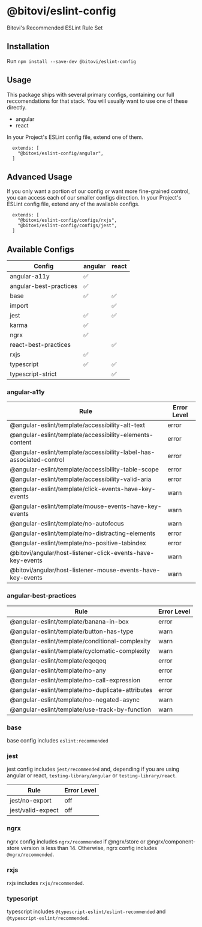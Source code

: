 # @bitovi/eslint-config

Bitovi's Recommended ESLint Rule Set

## Installation

Run `npm install --save-dev @bitovi/eslint-config`

## Usage

This package ships with several primary configs, containing our full reccomendations for that stack. You will usually want to use one of these directly.

* angular
* react

In your Project's ESLint config file, extend one of them.

```
  extends: [
    "@bitovi/eslint-config/angular",
  ]
```

## Advanced Usage

If you only want a portion of our config or want more fine-grained control, you can access each of our smaller configs direction. In your Project's ESLint config file, extend any of the available configs.

```
  extends: [
    "@bitovi/eslint-config/configs/rxjs",
    "@bitovi/eslint-config/configs/jest",
  ]
```

## Available Configs

| Config                 | angular            | react              |
| ---------------------- | ------------------ | ------------------ |
| angular-a11y           | :white_check_mark: |                    |
| angular-best-practices | :white_check_mark: |                    |
| base                   | :white_check_mark: | :white_check_mark: |
| import                 |                    | :white_check_mark: |
| jest                   | :white_check_mark: | :white_check_mark: |
| karma                  | :white_check_mark: |                    |
| ngrx                   | :white_check_mark: |                    |
| react-best-practices   |                    | :white_check_mark: |
| rxjs                   | :white_check_mark: |                    |
| typescript             | :white_check_mark: | :white_check_mark: |
| typescript-strict      |                    | :white_check_mark: |

### angular-a11y

| Rule                                                                | Error Level |
| ------------------------------------------------------------------- | ----------- |
| @angular-eslint/template/accessibility-alt-text                     | error       |
| @angular-eslint/template/accessibility-elements-content             | error       |
| @angular-eslint/template/accessibility-label-has-associated-control | error       |
| @angular-eslint/template/accessibility-table-scope                  | error       |
| @angular-eslint/template/accessibility-valid-aria                   | error       |
| @angular-eslint/template/click-events-have-key-events               | warn        |
| @angular-eslint/template/mouse-events-have-key-events               | warn        |
| @angular-eslint/template/no-autofocus                               | warn        |
| @angular-eslint/template/no-distracting-elements                    | error       |
| @angular-eslint/template/no-positive-tabindex                       | error       |
| @bitovi/angular/host-listener-click-events-have-key-events          | warn        |
| @bitovi/angular/host-listener-mouse-events-have-key-events          | warn        |

### angular-best-practices

| Rule                                             | Error Level |
| ------------------------------------------------ | ----------- |
| @angular-eslint/template/banana-in-box           | error       |
| @angular-eslint/template/button-has-type         | warn        |
| @angular-eslint/template/conditional-complexity  | warn        |
| @angular-eslint/template/cyclomatic-complexity   | warn        |
| @angular-eslint/template/eqeqeq                  | error       |
| @angular-eslint/template/no-any                  | error       |
| @angular-eslint/template/no-call-expression      | error       |
| @angular-eslint/template/no-duplicate-attributes | error       |
| @angular-eslint/template/no-negated-async        | warn        |
| @angular-eslint/template/use-track-by-function   | warn        |

### base

base config includes `eslint:recommended`

### jest

jest config includes `jest/recommended` and, depending if you are using angular or react, `testing-library/angular` or `testing-library/react`.

| Rule              | Error Level |
| ----------------- | ----------- |
| jest/no-export    | off         |
| jest/valid-expect | off         |


### ngrx

ngrx config includes `ngrx/recommended` if @ngrx/store or @ngrx/component-store version is less than 14.
Otherwise, ngrx config includes `@ngrx/recommended`.

### rxjs

rxjs includes `rxjs/recommended`.

### typescript

typescript includes `@typescript-eslint/eslint-recommended` and `@typescript-eslint/recommended`.
